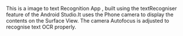 This is a image to text Recognition App , built using the textRecogniser feature of the Android Studio.It uses the Phone camera to display the contents on the Surface View.
The camera Autofocus is adjusted to recognise text OCR properly.
